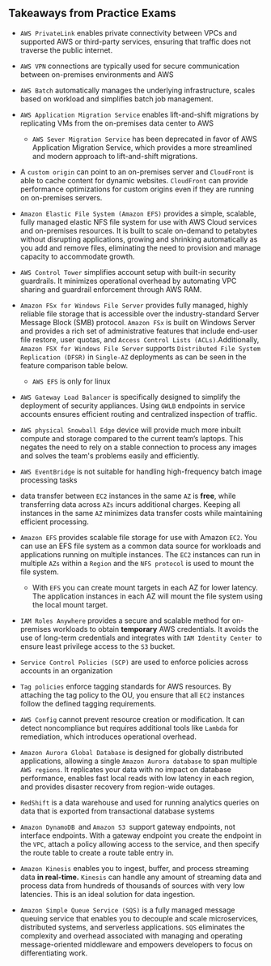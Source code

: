 ## Takeaways from Practice Exams ##

- `AWS PrivateLink` enables private connectivity between VPCs and supported AWS or third-party services, ensuring that traffic does not traverse the public internet.
- `AWS VPN` connections are typically used for secure communication between on-premises environments and AWS
- `AWS Batch` automatically manages the underlying infrastructure, scales based on workload and simplifies batch job management.
- `AWS Application Migration Service` enables lift-and-shift migrations by replicating VMs from the on-premises data center to AWS
    - `AWS Sever Migration Service` has been deprecated in favor of AWS Application Migration Service, which provides a more streamlined and modern approach to lift-and-shift migrations.
- A `custom origin` can point to an on-premises server and `CloudFront` is able to cache content for dynamic websites. `CloudFront` can provide performance optimizations for custom origins even if they are running on on-premises servers. 
- `Amazon Elastic File System (Amazon EFS)` provides a simple, scalable, fully managed elastic NFS file system for use with AWS Cloud services and on-premises resources. It is built to scale on-demand to petabytes without disrupting applications, growing and shrinking automatically as you add and remove files, eliminating the need to provision and manage capacity to accommodate growth.
- `AWS Control Tower` simplifies account setup with built-in security guardrails. It minimizes operational overhead by automating VPC sharing and guardrail enforcement through AWS RAM.
- `Amazon FSx for Windows File Server` provides fully managed, highly reliable file storage that is accessible over the industry-standard Server Message Block (SMB) protocol. `Amazon FSx` is built on Windows Server and provides a rich set of administrative features that include end-user file restore, user quotas, and `Access Control Lists (ACLs)`.Additionally, `Amazon FSX for Windows File Server` supports `Distributed File System Replication (DFSR)` in `Single-AZ` deployments as can be seen in the feature comparison table below.
    - `AWS EFS` is only for linux
- `AWS Gateway Load Balancer` is specifically designed to simplify the deployment of security appliances. Using `GWLB` endpoints in service accounts ensures efficient routing and centralized inspection of traffic.
- `AWS physical Snowball Edge` device will provide much more inbuilt compute and storage compared to the current team’s laptops. This negates the need to rely on a stable connection to process any images and solves the team's problems easily and efficiently.
- `AWS EventBridge` is not suitable for handling high-frequency batch image processing tasks
- data transfer between `EC2` instances in the same `AZ` is **free**, while transferring data across `AZs` incurs additional charges. Keeping all instances in the same `AZ` minimizes data transfer costs while maintaining efficient processing.
- `Amazon EFS` provides scalable file storage for use with Amazon `EC2`. You can use an EFS file system as a common data source for workloads and applications running on multiple instances. The `EC2` instances can run in multiple `AZs` within a `Region` and the `NFS protocol` is used to mount the file system.
    - With `EFS` you can create mount targets in each AZ for lower latency. The application instances in each AZ will mount the file system using the local mount target.
- `IAM Roles Anywhere` provides a secure and scalable method for on-premises workloads to obtain **temporary** AWS credentials. It avoids the use of long-term credentials and integrates with `IAM Identity Center `to ensure least privilege access to the `S3` bucket.

- `Service Control Policies (SCP)` are used to enforce policies across accounts in an organization
- `Tag policies` enforce tagging standards for AWS resources. By attaching the tag policy to the OU, you ensure that all `EC2` instances follow the defined tagging requirements.
- `AWS Config` cannot prevent resource creation or modification. It can detect noncompliance but requires additional tools like `Lambda` for remediation, which introduces operational overhead.
- `Amazon Aurora Global Database` is designed for globally distributed applications, allowing a single `Amazon Aurora database` to span multiple `AWS regions`. It replicates your data with no impact on database performance, enables fast local reads with low latency in each region, and provides disaster recovery from region-wide outages.
- `RedShift` is a data warehouse and used for running analytics queries on data that is exported from transactional database systems
- `Amazon DynamoDB `and `Amazon S3 `support gateway endpoints, not interface endpoints. With a gateway endpoint you create the endpoint in the `VPC`, attach a policy allowing access to the service, and then specify the route table to create a route table entry in.
- `Amazon Kinesis` enables you to ingest, buffer, and process streaming data **in real-time.** `Kinesis` can handle any amount of streaming data and process data from hundreds of thousands of sources with very low latencies. This is an ideal solution for data ingestion.
- `Amazon Simple Queue Service (SQS)` is a fully managed message queuing service that enables you to decouple and scale microservices, distributed systems, and serverless applications. `SQS` eliminates the complexity and overhead associated with managing and operating message-oriented middleware and empowers developers to focus on differentiating work.
